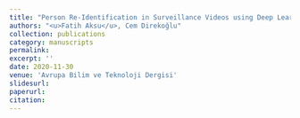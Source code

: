 ```yaml
---
title: "Person Re-Identification in Surveillance Videos using Deep Learning based Body Part Partition and Gaussian Filtering"
authors: "<u>Fatih Aksu</u>, Cem Direkoğlu"
collection: publications
category: manuscripts
permalink: 
excerpt: ''
date: 2020-11-30
venue: 'Avrupa Bilim ve Teknoloji Dergisi'
slidesurl: 
paperurl: 
citation: 
---
```

